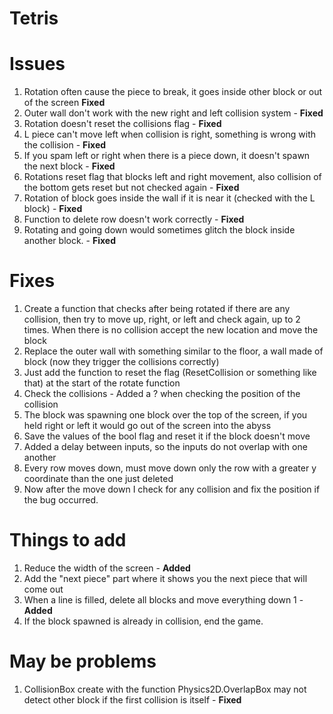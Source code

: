 # Tetris

# Issues
1. Rotation often cause the piece to break, it goes inside other block or out of the screen **Fixed**
2. Outer wall don't work with the new right and left collision system - **Fixed**
3. Rotation doesn't reset the collisions flag - **Fixed**
4. L piece can't move left when collision is right, something is wrong with the collision - **Fixed**
5. If you spam left or right when there is a piece down, it doesn't spawn the next block - **Fixed**
6. Rotations reset flag that blocks left and right movement, also collision of the bottom gets reset but not checked again - **Fixed**
7. Rotation of block goes inside the wall if it is near it (checked with the L block) - **Fixed**
8. Function to delete row doesn't work correctly - **Fixed**
9. Rotating and going down would sometimes glitch the block inside another block. - **Fixed**

# Fixes
1. Create a function that checks after being rotated if there are any collision, then try to move up, right, or left and check again, up to 2 times. When there is no collision accept the new location and move the block
2. Replace the outer wall with something similar to the floor, a wall made of block (now they trigger the collisions correctly)
3. Just add the function to reset the flag (ResetCollision or something like that) at the start of the rotate function
4. Check the collisions - Added a ? when checking the position of the collision
5. The block was spawning one block over the top of the screen, if you held right or left it would go out of the screen into the abyss
6. Save the values of the bool flag and reset it if the block doesn't move
7. Added a delay between inputs, so the inputs do not overlap with one another
8. Every row moves down, must move down only the row with a greater y coordinate than the one just deleted
9. Now after the move down I check for any collision and fix the position if the bug occurred.

# Things to add
1. Reduce the width of the screen - **Added**
2. Add the "next piece" part where it shows you the next piece that will come out
3. When a line is filled, delete all blocks and move everything down 1 - **Added**
4. If the block spawned is already in collision, end the game.

# May be problems
1. CollisionBox create with the function Physics2D.OverlapBox may not detect other block if the first collision is itself - **Fixed**
